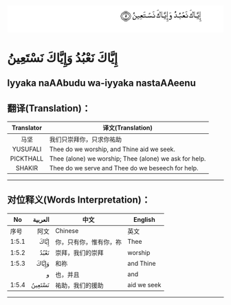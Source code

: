 ![001:005](images/001_005.gif)

# إِيَّاكَ نَعْبُدُ وَإِيَّاكَ نَسْتَعِينُ

## Iyyaka naAAbudu wa-iyyaka nastaAAeenu

## 翻译(Translation)：

| Translator | 译文(Translation)                                      |
| :--------: | ------------------------------------------------------ |
|    马坚    | 我们只崇拜你，只求你祐助                               |
|  YUSUFALI  | Thee do we worship, and Thine aid we seek.             |
| PICKTHALL  | Thee (alone) we worship; Thee (alone) we ask for help. |
|   SHAKIR   | Thee do we serve and Thee do we beseech for help.      |

---

## 对位释义(Words Interpretation)：

| No    | العربية | 中文                   | English     |
| ----- | ------: | ---------------------- | ----------- |
| 序号  |    阿文 | Chinese                | 英文        |
| 1:5.1 |    إِيَّاكَ | 你，只有你，惟有你，祢 | Thee        |
| 1:5.2 |    نَعْبُدُ | 崇拜，我们的崇拜       | worship     |
| 1:5.3 |   وَإِيَّاكَ | 和祢                   | and Thine   |
|       |       و | 也，并且               | and         |
| 1:5.4 |  نَسْتَعِينُ | 祐助，我们的援助       | aid we seek |

---

